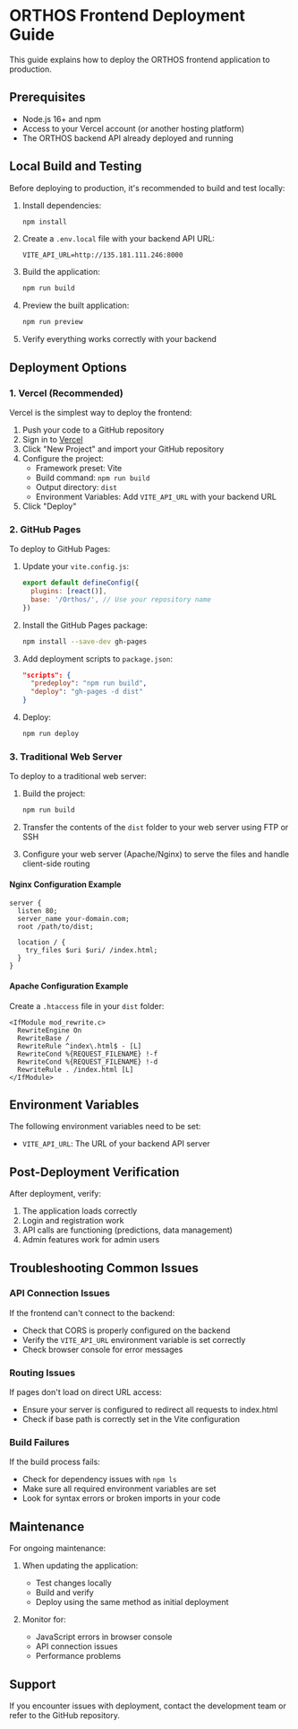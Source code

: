 # ORTHOS Frontend Deployment Guide

This guide explains how to deploy the ORTHOS frontend application to production.

## Prerequisites

- Node.js 16+ and npm
- Access to your Vercel account (or another hosting platform)
- The ORTHOS backend API already deployed and running

## Local Build and Testing

Before deploying to production, it's recommended to build and test locally:

1. Install dependencies:
   ```bash
   npm install
   ```

2. Create a `.env.local` file with your backend API URL:
   ```
   VITE_API_URL=http://135.181.111.246:8000
   ```

3. Build the application:
   ```bash
   npm run build
   ```

4. Preview the built application:
   ```bash
   npm run preview
   ```

5. Verify everything works correctly with your backend

## Deployment Options

### 1. Vercel (Recommended)

Vercel is the simplest way to deploy the frontend:

1. Push your code to a GitHub repository
2. Sign in to [Vercel](https://vercel.com)
3. Click "New Project" and import your GitHub repository
4. Configure the project:
   - Framework preset: Vite
   - Build command: `npm run build`
   - Output directory: `dist`
   - Environment Variables: Add `VITE_API_URL` with your backend URL
5. Click "Deploy"

### 2. GitHub Pages

To deploy to GitHub Pages:

1. Update your `vite.config.js`:
   ```javascript
   export default defineConfig({
     plugins: [react()],
     base: '/Orthos/', // Use your repository name
   })
   ```

2. Install the GitHub Pages package:
   ```bash
   npm install --save-dev gh-pages
   ```

3. Add deployment scripts to `package.json`:
   ```json
   "scripts": {
     "predeploy": "npm run build",
     "deploy": "gh-pages -d dist"
   }
   ```

4. Deploy:
   ```bash
   npm run deploy
   ```

### 3. Traditional Web Server

To deploy to a traditional web server:

1. Build the project:
   ```bash
   npm run build
   ```

2. Transfer the contents of the `dist` folder to your web server using FTP or SSH
3. Configure your web server (Apache/Nginx) to serve the files and handle client-side routing

#### Nginx Configuration Example

```nginx
server {
  listen 80;
  server_name your-domain.com;
  root /path/to/dist;
  
  location / {
    try_files $uri $uri/ /index.html;
  }
}
```

#### Apache Configuration Example

Create a `.htaccess` file in your `dist` folder:
```
<IfModule mod_rewrite.c>
  RewriteEngine On
  RewriteBase /
  RewriteRule ^index\.html$ - [L]
  RewriteCond %{REQUEST_FILENAME} !-f
  RewriteCond %{REQUEST_FILENAME} !-d
  RewriteRule . /index.html [L]
</IfModule>
```

## Environment Variables

The following environment variables need to be set:

- `VITE_API_URL`: The URL of your backend API server

## Post-Deployment Verification

After deployment, verify:

1. The application loads correctly
2. Login and registration work
3. API calls are functioning (predictions, data management)
4. Admin features work for admin users

## Troubleshooting Common Issues

### API Connection Issues

If the frontend can't connect to the backend:
- Check that CORS is properly configured on the backend
- Verify the `VITE_API_URL` environment variable is set correctly
- Check browser console for error messages

### Routing Issues

If pages don't load on direct URL access:
- Ensure your server is configured to redirect all requests to index.html
- Check if base path is correctly set in the Vite configuration

### Build Failures

If the build process fails:
- Check for dependency issues with `npm ls`
- Make sure all required environment variables are set
- Look for syntax errors or broken imports in your code

## Maintenance

For ongoing maintenance:

1. When updating the application:
   - Test changes locally
   - Build and verify
   - Deploy using the same method as initial deployment

2. Monitor for:
   - JavaScript errors in browser console
   - API connection issues
   - Performance problems

## Support

If you encounter issues with deployment, contact the development team or refer to the GitHub repository.
